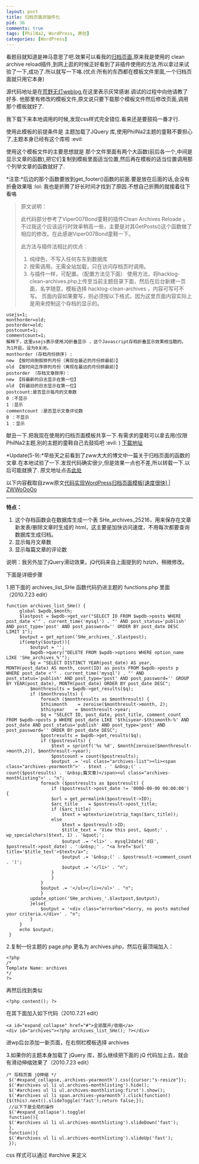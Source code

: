 ```yaml
---
layout: post
title: 归档页面非插件化
pid: 36
comments: true
tags: [PhilNa2, WordPress, 原创]
categories: [WordPress]
---
```

看题目就知道是神马意思了吧.效果可以看我的[归档页面](http://isayme.com/archive),原来我是使用的 clean archive reload插件,到网上逛的时候正好看到了非插件使用的方法.所以拿过来试验了一下,成功了.所以就写一下咯.(优点:所有的东西都在模板文件里面,一个归档页面就只用它本身)

源代码地址是在[荒野无灯weblog](http://www.ihacklog.com/wordpress/wpskills/hacklog-clean-archives.html),在这里表示灰常感谢.调试的过程中向他请教了好多.
他那里有修改的模板文件,原文说只要下载那个模板文件然后修改页面,调用那个模板就好了.

我下载下来本地调用的时候,发现css样式完全错位.看来还是要鼓捣一番才行.

使用此模板的前提条件是 主题加载了JQuery 库,使用PhilNa2主题的童鞋不要担心了,主题本身已经有这个库啦 :evil:

使用这个模板文件的主要思想就是 那个文件里面有两个大函数(前后各一个,中间是显示文章的函数),把它们复制到模板里面适当位置,然后再在模板的适当位置调用那个列举文章的函数就好了.

*注意:*后边的那个函数要放到get_footer()函数的前面.要是放在后面的话,会没有折叠效果哦 :lol:  我也是折腾了好长时间才找到了原因.不想自己折腾的就接着往下看咯

>原文说明：
>
>此代码部分参考了Viper007Bond童鞋的插件Clean Archives Reloade 。不过我这个应该运行时效率稍高一些，主要是对其GetPosts()这个函数做了相应的修改。在此感谢Viper007Bond童鞋一下。
>
>此方法与插件法相比的优点：
>
>1. 纯绿色，不写入任何东东到数据库
>2. 按需调用。无需全站加载，只在访问存档页时调用。
>3. 与插件一样，可配置。（配置方法见下面）
>使用方法，将hacklog-clean-archives.php上传至当前主题目录下面，然后在后台新建一页面，名字随意，模板选择 hacklog-clean-archives ，内容可写可不写。
>页面内容如果要写，则必须按以下格式，因为这里页面内容实际上是用来控制这个存档的显示的。

    usejs=1;
    monthorder=old;
    postorder=old;
    postcount=1;
    commentcount=1;
    解释下，这里usejs表示使用JQ折叠显示 ，这个Javascript存档折叠显示效果相当酷的。  为1开启，设为0关闭。
    monthorder (存档月份排序) :
    new 【按时间倒叙排列月份（离现在最近的月份排最前）】
    old 【按时间正序排列月份（离现在最远的月份排最前）】
    postorder （存档文章排序）：
    new 【将最新的日志显示在第一位】
    old 【将最旧的日志显示在第一位】
    postcount:是否显示每月的文章数
    0 :不显示
    1 :显示
    commentcount :是否显示文章评论数
    0 ：不显示
    1 ：显示

献丑一下.把我现在使用的归档页面模板共享一下.有需求的童鞋可以拿去用(仅限PhilNa2主题,别的主题的童鞋自己去鼓捣吧 :evil: )
[下载地址](http://u.115.com/file/f0aa2a19ff)

*Update(5-9):*早些天之前看到了zww大大的博文中一篇关于归档页面的函数的文章.在本地试验了一下.发现代码确实很少,但是效果一点也不差,所以转载一下.以后可能就换了.
原文地址点击[此处](http://zww.me/archives/25209)

以下内容截取自zww原文[代码实现WordPress归档页面模板\[速度很快\] | ZWWoOoOo](http://zww.me/archives/25209)

- - -
**特点：**

1. 这个存档函数会在数据库生成一个表 SHe_archives_25216，用来保存在文章新发表/删除文章时生成的 html，这主要是加快访问速度，不用每次都要查询数据库生成归档。
2. 显示每月文章数
3. 显示每篇文章的评论数

说明：我另外加了jQuery滑动效果，jQ代码来自上面提到的 hzlzh，稍微修改。

下面是详细步骤

1.把下面的 archives_list_SHe 函数代码扔进主题的 functions.php 里面 （2010.7.23 edit）

    function archives_list_SHe() {
         global $wpdb,$month;
         $lastpost = $wpdb->get_var("SELECT ID FROM $wpdb->posts WHERE post_date <'" . current_time('mysql') . "' AND post_status='publish' AND post_type='post' AND post_password='' ORDER BY post_date DESC LIMIT 1");
         $output = get_option('SHe_archives_'.$lastpost);
         if(empty($output)){
             $output = '';
             $wpdb->query("DELETE FROM $wpdb->options WHERE option_name LIKE 'SHe_archives_%'");
             $q = "SELECT DISTINCT YEAR(post_date) AS year, MONTH(post_date) AS month, count(ID) as posts FROM $wpdb->posts p WHERE post_date <'" . current_time('mysql') . "' AND post_status='publish' AND post_type='post' AND post_password='' GROUP BY YEAR(post_date), MONTH(post_date) ORDER BY post_date DESC";
             $monthresults = $wpdb->get_results($q);
             if ($monthresults) {
                 foreach ($monthresults as $monthresult) {
                 $thismonth    = zeroise($monthresult->month, 2);
                 $thisyear    = $monthresult->year;
                 $q = "SELECT ID, post_date, post_title, comment_count FROM $wpdb->posts p WHERE post_date LIKE '$thisyear-$thismonth-%' AND post_date AND post_status='publish' AND post_type='post' AND post_password='' ORDER BY post_date DESC";
                 $postresults = $wpdb->get_results($q);
                 if ($postresults) {
                     $text = sprintf('%s %d', $month[zeroise($monthresult->month,2)], $monthresult->year);
                     $postcount = count($postresults);
                     $output .= '<ul class="archives-list"><li><span class="archives-yearmonth">' . $text . ' &nbsp;(' . count($postresults) . '&nbsp;篇文章)</span><ul class="archives-monthlisting">' . "n";
                 foreach ($postresults as $postresult) {
                     if ($postresult->post_date != '0000-00-00 00:00:00') {
                     $url = get_permalink($postresult->ID);
                     $arc_title    = $postresult->post_title;
                     if ($arc_title)
                         $text = wptexturize(strip_tags($arc_title));
                     else
                         $text = $postresult->ID;
                         $title_text = 'View this post, &quot;' . wp_specialchars($text, 1) . '&quot;';
                         $output .= '<li>' . mysql2date('d日', $postresult->post_date) . ':&nbsp;' . "<a href='$url' title='$title_text'>$text</a>";
                         $output .= '&nbsp;(' . $postresult->comment_count . ')';
                         $output .= '</li>' . "n";
                     }
                     }
                 }
                 $output .= '</ul></li></ul>' . "n";
                 }
             update_option('SHe_archives_'.$lastpost,$output);
             }else{
                 $output = '<div class="errorbox">Sorry, no posts matched your criteria.</div>' . "n";
             }
         }
         echo $output;
     }

2.复制一份主题的 page.php 更名为 archives.php，然后在最顶端加入：

    <?php
    /*
    Template Name: archives
    */
    ?>

再然后找到类似

    <?php content(); ?>

在其下面加入如下代码（2010.7.21 edit）

    <a id="expand_collapse" href="#">全部展开/收缩</a>
    <div id="archives"><?php archives_list_SHe(); ?></div>

进wp后台添加一新页面，在右侧栏模板选择 archives

3.如果你的主题本身加载了 jQuery 库，那么继续把下面的 jQ 代码加上去，就会有滑动伸缩效果了（2010.7.23 edit）

    /* 存档页面 jQ伸缩 */
     $('#expand_collapse,.archives-yearmonth').css({cursor:"s-resize"});
     $('#archives ul li ul.archives-monthlisting').hide();
     $('#archives ul li ul.archives-monthlisting:first').show();
     $('#archives ul li span.archives-yearmonth').click(function(){$(this).next().slideToggle('fast');return false;});
     //以下下是全局的操作
     $('#expand_collapse').toggle(
     function(){
     $('#archives ul li ul.archives-monthlisting').slideDown('fast');
     },
     function(){
     $('#archives ul li ul.archives-monthlisting').slideUp('fast');
     });

css 样式可以通过 #archive 来定义
